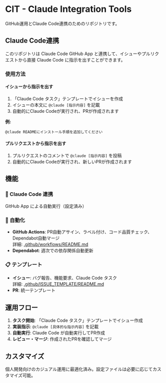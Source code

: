 # CIT - Claude Integration Tools

GitHub運用とClaude Code連携のためのリポジトリです。

## Claude Code連携

このリポジトリは Claude Code GitHub App と連携して、イシューやプルリクエストから直接 Claude Code に指示を出すことができます。

### 使用方法

#### イシューから指示を出す

1. 「Claude Code タスク」テンプレートでイシューを作成
2. イシューの本文に `@claude [指示内容]` を記載
3. 自動的にClaude Codeが実行され、PRが作成されます

**例:**
```
@claude READMEにインストール手順を追加してください
```

#### プルリクエストから指示を出す

1. プルリクエストのコメントで `@claude [指示内容]` を投稿
2. 自動的にClaude Codeが実行され、新しいPRが作成されます

## 機能

### 🤖 Claude Code 連携
GitHub App による自動実行（設定済み）

### 🔄 自動化
- **GitHub Actions**: PR自動アサイン、ラベル付け、コード品質チェック、Dependabot自動マージ  
  詳細: [.github/workflows/README.md](.github/workflows/README.md)
- **Dependabot**: 週次での依存関係自動更新

### 📋 テンプレート
- **イシュー**: バグ報告、機能要求、Claude Code タスク  
  詳細: [.github/ISSUE_TEMPLATE/README.md](.github/ISSUE_TEMPLATE/README.md)
- **PR**: 統一テンプレート

## 運用フロー

1. **タスク開始**: 「Claude Code タスク」テンプレートでイシュー作成  
2. **実装指示**: `@claude [具体的な指示内容]` を記載
4. **自動実行**: Claude Code が自動実行してPR作成
5. **レビュー・マージ**: 作成されたPRを確認してマージ

## カスタマイズ

個人開発向けのカジュアル運用に最適化済み。設定ファイルは必要に応じてカスタマイズ可能。